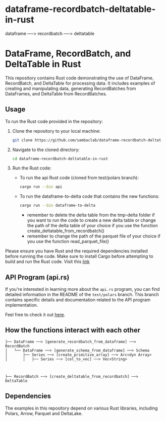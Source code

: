 # dataframe-recordbatch-deltatable-in-rust
dataframe ──> recordbatch ──> deltatable

# DataFrame, RecordBatch, and DeltaTable in Rust

This repository contains Rust code demonstrating the use of DataFrame, RecordBatch, and DeltaTable for processing data. It includes examples of creating and manipulating data, generating RecordBatches from DataFrames, and DeltaTable from RecordBatches.



## Usage

To run the Rust code provided in the repository:

1. Clone the repository to your local machine:

   ```bash
   git clone https://github.com/sambaclab/dataframe-recordbatch-deltatable-in-rust.git
   ```

2. Navigate to the cloned directory:

   ```bash
   cd dataframe-recordbatch-deltatable-in-rust
   ```

3. Run the Rust code:

   - To run the api Rust code (cloned from test/polars branch):

     ```bash
     cargo run --bin api
     ```

   - To run the dataframe-to-delta code that contains the new functions:

     ```bash
     cargo run --bin dataframe-to-delta
     ```
        - remember to delete the delta table from the tmp-delta folder if you want to run the code to create a new delta table or change the path of the delta table of your choice if you use the function create_deltatable_from_recordbatch()  
        - remember to change the path of the parquet file of your choice if you use the function read_parquet_file() 


Please ensure you have Rust and the required dependencies installed before running the code.
Make sure to install Cargo before attempting to build and run the Rust code.
Visit this [link](https://doc.rust-lang.org/book/ch01-01-installation.html)

## API Program (api.rs)

If you're interested in learning more about the `api.rs` program, you can find detailed information in the README of the `test/polars` branch. This branch contains specific details and documentation related to the API program implementation.

Feel free to check it out [here](https://github.com/sambaclab/rust-warp-api/tree/test/polars).

## How the functions interact with each other

```
├── DataFrame ──> [generate_recordbatch_from_dataframe] ──> RecordBatch
│   └── DataFrame ──> [generate_schema_from_dataframe] ──> Schema
│       ├── Series ──> [create_primitive_array] ──> Arc<dyn Array>
│       │   ├── Series ──> [col_to_vec] ──> Vec<String>



├── RecordBatch ──> [create_deltatable_from_recordbatch] ──> DeltaTable
```
## Dependencies

The examples in this repository depend on various Rust libraries, including Polars, Arrow, Parquet and DeltaLake.